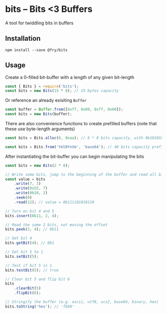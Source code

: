 # bits – Bits <3 Buffers

A tool for twiddling bits in buffers

## Installation

`npm install --save @fry/bits`

## Usage

Create a 0-filled bit-buffer with a length of any given bit-length

```javascript
const { Bits } = require('bits');
const bits = new Bits(15 * 8); // 15 bytes capacity
```

Or reference an already exisiting `Buffer`

```javascript
const buffer = Buffer.from([0xff, 0x00, 0xff, 0x00]);
const bits = new Bits(buffer);
```

There are also convenience functions to create prefilled buffers (note that these use byte-length arguments)

```javascript
const bits = Bits.alloc(6, 0xaa); // 6 * 8 bits capacity, with 0b10101010... repeated for all bits
```

```javascript
const bits = Bits.from('Yml0YnVm', 'base64'); // 48 bits capacity prefilled with data
```

After instantiating the bit-buffer you can begin manipulating the bits

```javascript
const bits = new Bits(2 * 8);

// Write some bits, jump to the beginning of the buffer and read all bits
const value = bits
    .write(7, 3)
    .write(0x55, 7)
    .write(0b10, 2)
    .seek(0)
    .read(12); // value = 0b111101010110

// Turn on bit 4 and 5
bits.insert(0b11, 2, 4);

// Read the same 2 bits, not moving the offset
bits.peek(2, 4); // 0b11

// Get bit 4
bits.getBit(4); // 0b1

// Set bit 5 to 1
bits.setBit(5);

// Test if bit 5 is 1
bits.testBit(5); // true

// Clear bit 5 and flip bit 6
bits
    .clearBit(5)
    .flipBit(6);

// Stringify the buffer (e.g. ascii, utf8, ucs2, base64, binary, hex)
bits.toString('hex'); // 'fb60'
```
